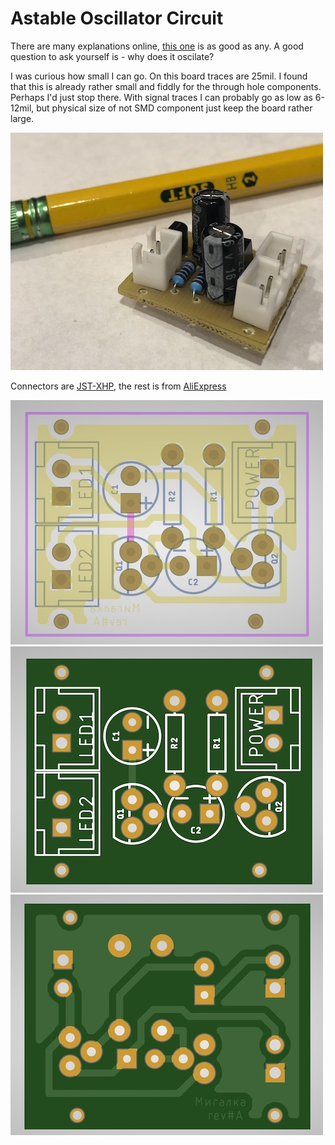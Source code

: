 # Astable Oscillator Circuit 
There are many explanations online, [this one][1] is as good as any. A good question to ask yourself is - why does it oscilate?

I was curious how small I can go. On this board traces are 25mil. I found that this is already rather small and fiddly for the through hole components. Perhaps I'd just stop there. With signal traces I can probably go as low as 6-12mil, but physical size of not SMD component just keep the board rather large.

![PCB Assembled](https://github.com/ikatkov/blinker-pcb/blob/master/pcb-assembled.jpg?raw=true)

Connectors are [JST-XHP][2], the rest is from [AliExpress][3]

![PCB Layers](https://github.com/ikatkov/blinker-pcb/blob/master/pcb.jpg?raw=true)
![PCB Top](https://github.com/ikatkov/blinker-pcb/blob/master/pcb-top.jpg?raw=true)
![PCB Bottom](https://github.com/ikatkov/blinker-pcb/blob/master/pcb-bottom.jpg?raw=true)

[1]: https://www.electronics-tutorials.ws/waveforms/astable.html
[2]: https://www.amazon.com/gp/product/B0774TF39N
[3]: https://www.aliexpress.com